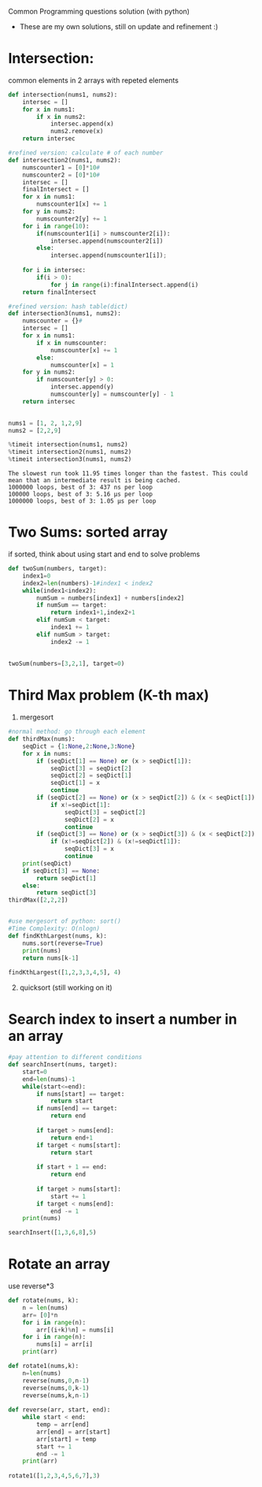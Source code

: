 Common Programming questions solution (with python)

- These are my own solutions, still on update and refinement :)

# Intersection:
common elements in 2 arrays with repeted elements


```python
def intersection(nums1, nums2):
    intersec = []
    for x in nums1:
        if x in nums2:
            intersec.append(x)
            nums2.remove(x)
    return intersec

#refined version: calculate # of each number 
def intersection2(nums1, nums2):
    numscounter1 = [0]*10#
    numscounter2 = [0]*10#
    intersec = []
    finalIntersect = []
    for x in nums1:
        numscounter1[x] += 1
    for y in nums2:
        numscounter2[y] += 1
    for i in range(10):
        if(numscounter1[i] > numscounter2[i]):
            intersec.append(numscounter2[i])
        else:
            intersec.append(numscounter1[i]);
    
    for i in intersec:
        if(i > 0):
            for j in range(i):finalIntersect.append(i)
    return finalIntersect

#refined version: hash table(dict)
def intersection3(nums1, nums2):
    numscounter = {}#
    intersec = []
    for x in nums1:
        if x in numscounter:
            numscounter[x] += 1
        else:
            numscounter[x] = 1
    for y in nums2:
        if numscounter[y] > 0:
            intersec.append(y)
            numscounter[y] = numscounter[y] - 1
    return intersec

        
nums1 = [1, 2, 1,2,9]
nums2 = [2,2,9]

%timeit intersection(nums1, nums2)
%timeit intersection2(nums1, nums2)
%timeit intersection3(nums1, nums2)
```

    The slowest run took 11.95 times longer than the fastest. This could mean that an intermediate result is being cached.
    1000000 loops, best of 3: 437 ns per loop
    100000 loops, best of 3: 5.16 µs per loop
    1000000 loops, best of 3: 1.05 µs per loop



# Two Sums: sorted array
if sorted, think about using start and end to solve problems


```python
def twoSum(numbers, target):
    index1=0
    index2=len(numbers)-1#index1 < index2
    while(index1<index2):
        numSum = numbers[index1] + numbers[index2]
        if numSum == target:
            return index1+1,index2+1
        elif numSum < target:
            index1 += 1
        elif numSum > target:
            index2 -= 1
    
    
twoSum(numbers=[3,2,1], target=0)
```
# Third Max problem (K-th max)
1. mergesort
```python
#normal method: go through each element
def thirdMax(nums):
    seqDict = {1:None,2:None,3:None}
    for x in nums:
        if (seqDict[1] == None) or (x > seqDict[1]):
            seqDict[3] = seqDict[2]
            seqDict[2] = seqDict[1]
            seqDict[1] = x
            continue
        if (seqDict[2] == None) or (x > seqDict[2]) & (x < seqDict[1]):
            if x!=seqDict[1]:
                seqDict[3] = seqDict[2]
                seqDict[2] = x
                continue
        if (seqDict[3] == None) or (x > seqDict[3]) & (x < seqDict[2]):
            if (x!=seqDict[2]) & (x!=seqDict[1]):
                seqDict[3] = x
                continue
    print(seqDict)
    if seqDict[3] == None:
        return seqDict[1]
    else:
        return seqDict[3]
thirdMax([2,2,2])  


#use mergesort of python: sort()
#Time Complexity: O(nlogn)
def findKthLargest(nums, k):
    nums.sort(reverse=True)
    print(nums)
    return nums[k-1]
       
findKthLargest([1,2,3,3,4,5], 4)
```
2. quicksort (still working on it)

# Search index to insert a number in an array
```python
#pay attention to different conditions
def searchInsert(nums, target):
    start=0
    end=len(nums)-1
    while(start<=end):
        if nums[start] == target:
            return start
        if nums[end] == target:
            return end
            
        if target > nums[end]:
            return end+1
        if target < nums[start]:
            return start
            
        if start + 1 == end:
            return end
            
        if target > nums[start]:
            start += 1
        if target < nums[end]:
            end -= 1
    print(nums)

searchInsert([1,3,6,8],5)
```
# Rotate an array
use reverse*3
```python
def rotate(nums, k):
    n = len(nums)
    arr= [0]*n
    for i in range(n):
        arr[(i+k)%n] = nums[i]
    for i in range(n):
        nums[i] = arr[i]
    print(arr)

def rotate1(nums,k):
    n=len(nums)
    reverse(nums,0,n-1)
    reverse(nums,0,k-1)
    reverse(nums,k,n-1)
    
def reverse(arr, start, end):
    while start < end:
        temp = arr[end]
        arr[end] = arr[start]
        arr[start] = temp
        start += 1
        end -= 1
    print(arr)
    
rotate1([1,2,3,4,5,6,7],3)
```
